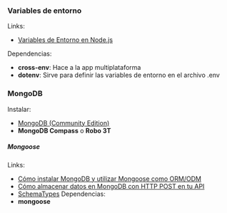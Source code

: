 ### Variables de entorno
Links:
- [Variables de Entorno en Node.js](https://www.youtube.com/watch?v=U6st9-lNUyY)

Dependencias:
- **cross-env**: Hace a la app multiplataforma
- **dotenv**: Sirve para definir las variables de entorno en el archivo .env

### MongoDB
Instalar:
- [MongoDB (Community Edition)](https://www.mongodb.com/what-is-mongodb)
- **MongoDB Compass** o **Robo 3T**
##### Mongoose
Links:
- [Cómo instalar MongoDB y utilizar Mongoose como ORM/ODM](https://www.youtube.com/watch?v=UcO5WES8j6s)
- [Cómo almacenar datos en MongoDB con HTTP POST en tu API](https://www.youtube.com/watch?v=2246l6G-1GI)
- [SchemaTypes](https://mongoosejs.com/docs/schematypes.html)
Dependencias:
- **mongoose**